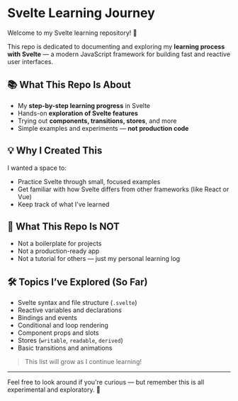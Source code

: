 # Svelte Learning Journey

Welcome to my Svelte learning repository! 🎯

This repo is dedicated to documenting and exploring my **learning process with Svelte** — a modern JavaScript framework for building fast and reactive user interfaces.

## 📚 What This Repo Is About

- My **step-by-step learning progress** in Svelte
- Hands-on **exploration of Svelte features**
- Trying out **components, transitions, stores**, and more
- Simple examples and experiments — **not production code**

## 💡 Why I Created This

I wanted a space to:

- Practice Svelte through small, focused examples
- Get familiar with how Svelte differs from other frameworks (like React or Vue)
- Keep track of what I've learned

## 🚫 What This Repo Is NOT

- Not a boilerplate for projects
- Not a production-ready app
- Not a tutorial for others — just my personal learning log

## 🛠️ Topics I’ve Explored (So Far)

- Svelte syntax and file structure (`.svelte`)
- Reactive variables and declarations
- Bindings and events
- Conditional and loop rendering
- Component props and slots
- Stores (`writable`, `readable`, `derived`)
- Basic transitions and animations

> This list will grow as I continue learning!

---

Feel free to look around if you're curious — but remember this is all experimental and exploratory. 🚧

